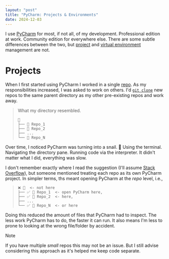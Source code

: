 ```yaml
---
layout: "post"
title: "PyCharm: Projects & Environments"
date: 2024-12-03
---
```


I use [PyCharm](https://www.jetbrains.com/pycharm/) for most, if not all, of my development.
Professional edition at work.
Community edition for everywhere else.
There are some subtle differences between the two, but [project](https://www.jetbrains.com/help/pycharm/setting-up-your-project.html) and [virtual environment](https://www.jetbrains.com/help/pycharm/creating-virtual-environment.html) management are not.

# Projects
When I first started using PyCharm I worked in a single [repo](https://en.wikipedia.org/wiki/Repository_(version_control)).
As my responsibilities increased, I was asked to work on others.
I'd [`git clone`](https://git-scm.com/docs/git-clone) new repos to the same parent directory as my other pre-existing repos
and work away.
>What my directory resembled.
>```text
>📂
>├── 📂 Repo_1
>├── 📂 Repo_2
>├── ...
>└── 📂 Repo_N
>
>```

Over time, I noticed PyCharm was turning into a snail. 🐌
Using the terminal.
Navigating the directory pane.
Running code via the interpreter.
It didn't matter what I did, everything was slow.

I don't remember exactly where I read the suggestion (I'll assume [Stack Overflow](https://stackoverflow.com/questions/tagged/pycharm)),
but someone mentioned treating each repo as its own PyCharm project.
In simpler terms, ths meant opening PyCharm at the _repo_ level, i.e.,
>```text
>❌ 📂  <- not here
>├── ✅ 📂 Repo_1  <- open PyCharm here,
>├── ✅ 📂 Repo_2  <- here,
>├── ...
>└── ✅ 📂 Repo_N  <- or here
>
>```

Doing this reduced the amount of files that PyCharm had to inspect.
The less work PyCharm has to do, the faster it can run.
It also means I'm less to prone to looking at the wrong file/folder by accident.
>[!NOTE]
>If you have multiple _small_ repos this may not be an issue.
>But I still advise considering this approach as it's helped me keep code separate.
